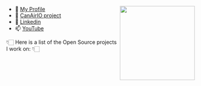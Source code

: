 


<!--
**hpsaturn/hpsaturn** is a ✨ _special_ ✨ repository because its `README.md` (this file) appears on your GitHub profile.

Here are some ideas to get you started:

- 🔭 I’m currently working on ...
- 🌱 I’m currently learning ...
- 👯 I’m looking to collaborate on ...
- 🤔 I’m looking for help with ...
- 💬 Ask me about ...
- 📫 How to reach me: ...
- 😄 Pronouns: ...
- ⚡ Fun fact: ...
-->
<a href="https://raw.githubusercontent.com/kike-canaries/canairio_firmware/master/images/collage_vertical.jpg" target="_blank"><img src="https://raw.githubusercontent.com/kike-canaries/canairio_firmware/master/images/collage_vertical.jpg" align="right" width="200" ></a>

- 💬 [My Profile](https://hpsaturn.com)
- 👨 [CanAirIO project](https://canair.io)
- 🔭 [Linkedin](https://www.linkedin.com/in/hpsaturn/)
- 📫 [YouTube](https://www.youtube.com/user/hpsaturn)

👇🏻 Here is a list of the Open Source projects I work on: 👇🏻
